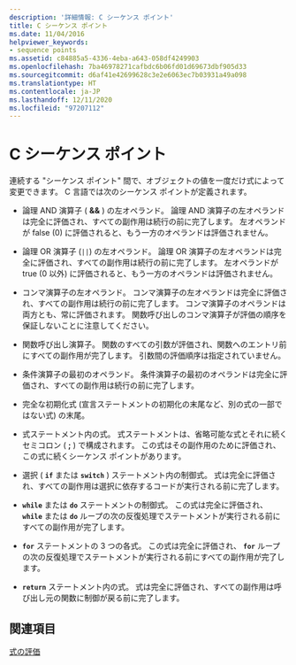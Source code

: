 ```yaml
---
description: '詳細情報: C シーケンス ポイント'
title: C シーケンス ポイント
ms.date: 11/04/2016
helpviewer_keywords:
- sequence points
ms.assetid: c84885a5-4336-4eba-a643-058df4249903
ms.openlocfilehash: 7ba46978271cafbdc6b06fd01d69673dbf905d33
ms.sourcegitcommit: d6af41e42699628c3e2e6063ec7b03931a49a098
ms.translationtype: HT
ms.contentlocale: ja-JP
ms.lasthandoff: 12/11/2020
ms.locfileid: "97207112"
---
```

# <a name="c-sequence-points"></a>C シーケンス ポイント

連続する "シーケンス ポイント" 間で、オブジェクトの値を一度だけ式によって変更できます。 C 言語では次のシーケンス ポイントが定義されます。

- 論理 AND 演算子 ( **&&** ) の左オペランド。 論理 AND 演算子の左オペランドは完全に評価され、すべての副作用は続行の前に完了します。 左オペランドが false (0) に評価されると、もう一方のオペランドは評価されません。

- 論理 OR 演算子 (`||`) の左オペランド。 論理 OR 演算子の左オペランドは完全に評価され、すべての副作用は続行の前に完了します。 左オペランドが true (0 以外) に評価されると、もう一方のオペランドは評価されません。

- コンマ演算子の左オペランド。 コンマ演算子の左オペランドは完全に評価され、すべての副作用は続行の前に完了します。 コンマ演算子のオペランドは両方とも、常に評価されます。 関数呼び出しのコンマ演算子が評価の順序を保証しないことに注意してください。

- 関数呼び出し演算子。 関数のすべての引数が評価され、関数へのエントリ前にすべての副作用が完了します。 引数間の評価順序は指定されていません。

- 条件演算子の最初のオペランド。 条件演算子の最初のオペランドは完全に評価され、すべての副作用は続行の前に完了します。

- 完全な初期化式 (宣言ステートメントの初期化の末尾など、別の式の一部ではない式) の末尾。

- 式ステートメント内の式。 式ステートメントは、省略可能な式とそれに続くセミコロン ( **;** ) で構成されます。 この式はその副作用のために評価され、この式に続くシーケンス ポイントがあります。

- 選択 ( **`if`** または **`switch`** ) ステートメント内の制御式。 式は完全に評価され、すべての副作用は選択に依存するコードが実行される前に完了します。

- **`while`** または **`do`** ステートメントの制御式。 この式は完全に評価され、 **`while`** または **`do`** ループの次の反復処理でステートメントが実行される前にすべての副作用が完了します。

- **`for`** ステートメントの 3 つの各式。 この式は完全に評価され、 **`for`** ループの次の反復処理でステートメントが実行される前にすべての副作用が完了します。

- **`return`** ステートメント内の式。 式は完全に評価され、すべての副作用は呼び出し元の関数に制御が戻る前に完了します。

## <a name="see-also"></a>関連項目

[式の評価](../c-language/expression-evaluation-c.md)
